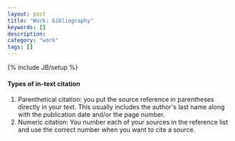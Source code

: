 ```yaml
---
layout: post
title: "Work: bibliography"
keywords: []
description: 
category: "work"
tags: []
---
```

{% include JB/setup %}

#### Types of in-text citation
1. Parenthetical citation: you put the source reference in parentheses directly
   in your text. This usually includes the author's last name along with the
   publication date and/or the page number.
2. Numeric citation: You number each of your sources in the reference list and
   use the correct number when you want to cite a source.


